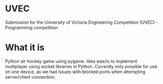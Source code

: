 # UVEC
Submission for the University of Victoria Engineering Competition (UVEC) - Programming competition

# What it is
Python air hockey game using pygame. Idea was/is to implement multiplayer using socket libraries in Python. Currently only possible for use on one device, as we had issues with blocked ports when attempting server/client connection. 
